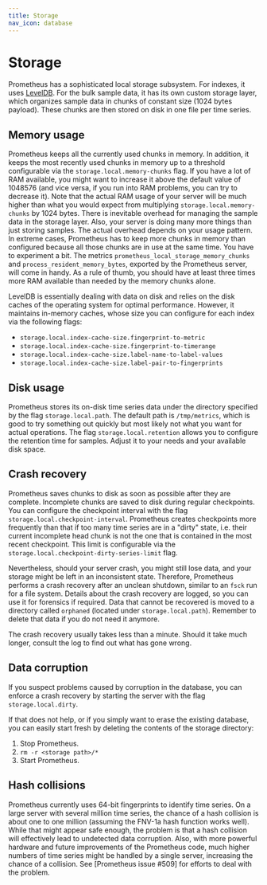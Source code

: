 ```yaml
---
title: Storage
nav_icon: database
---
```


# Storage

Prometheus has a sophisticated local storage subsystem. For indexes,
it uses [LevelDB](https://github.com/google/leveldb). For the bulk
sample data, it has its own custom storage layer, which organizes
sample data in chunks of constant size (1024 bytes payload). These
chunks are then stored on disk in one file per time series.

## Memory usage

Prometheus keeps all the currently used chunks in memory. In addition,
it keeps the most recently used chunks in memory up to a threshold
configurable via the `storage.local.memory-chunks` flag. If you have a
lot of RAM available, you might want to increase it above the default
value of 1048576 (and vice versa, if you run into RAM problems, you
can try to decrease it). Note that the actual RAM usage of your server
will be much higher than what you would expect from multiplying
`storage.local.memory-chunks` by 1024 bytes. There is inevitable
overhead for managing the sample data in the storage layer. Also, your
server is doing many more things than just storing samples. The actual
overhead depends on your usage pattern. In extreme cases, Prometheus
has to keep more chunks in memory than configured because all those
chunks are in use at the same time. You have to experiment a bit. The
metrics `prometheus_local_storage_memory_chunks` and
`process_resident_memory_bytes`, exported by the Prometheus server,
will come in handy. As a rule of thumb, you should have at least three
times more RAM available than needed by the memory chunks alone.

LevelDB is essentially dealing with data on disk and relies on the
disk caches of the operating system for optimal performance. However,
it maintains in-memory caches, whose size you can configure for each
index via the following flags:

* `storage.local.index-cache-size.fingerprint-to-metric`
* `storage.local.index-cache-size.fingerprint-to-timerange`
* `storage.local.index-cache-size.label-name-to-label-values`
* `storage.local.index-cache-size.label-pair-to-fingerprints`

## Disk usage

Prometheus stores its on-disk time series data under the directory
specified by the flag `storage.local.path`. The default path is
`/tmp/metrics`, which is good to try something out quickly but most
likely not what you want for actual operations. The flag
`storage.local.retention` allows you to configure the retention time
for samples. Adjust it to your needs and your available disk space.

## Crash recovery

Prometheus saves chunks to disk as soon as possible after they are
complete. Incomplete chunks are saved to disk during regular
checkpoints. You can configure the checkpoint interval with the flag
`storage.local.checkpoint-interval`. Prometheus creates checkpoints
more frequently than that if too many time series are in a "dirty"
state, i.e. their current incomplete head chunk is not the one that is
contained in the most recent checkpoint. This limit is configurable
via the `storage.local.checkpoint-dirty-series-limit` flag.

Nevertheless, should your server crash, you might still lose data, and
your storage might be left in an inconsistent state. Therefore,
Prometheus performs a crash recovery after an unclean shutdown,
similar to an `fsck` run for a file system. Details about the crash
recovery are logged, so you can use it for forensics if required. Data
that cannot be recovered is moved to a directory called `orphaned`
(located under `storage.local.path`). Remember to delete that data if
you do not need it anymore.

The crash recovery usually takes less than a minute. Should it take much
longer, consult the log to find out what has gone wrong.

## Data corruption

If you suspect problems caused by corruption in the database, you can
enforce a crash recovery by starting the server with the flag
`storage.local.dirty`.

If that does not help, or if you simply want to erase the existing
database, you can easily start fresh by deleting the contents of the
storage directory:

   1. Stop Prometheus.
   1. `rm -r <storage path>/*`
   1. Start Prometheus.

## Hash collisions

Prometheus currently uses 64-bit fingerprints to identify time
series. On a large server with several million time series, the chance
of a hash collision is about one to one million (assuming the FNV-1a
hash function works well). While that might appear safe enough, the
problem is that a hash collision will effectively lead to undetected
data corruption. Also, with more powerful hardware and future
improvements of the Prometheus code, much higher numbers of time
series might be handled by a single server, increasing the chance of a
collision. See [Prometheus issue #509] for efforts to deal with the
problem.
